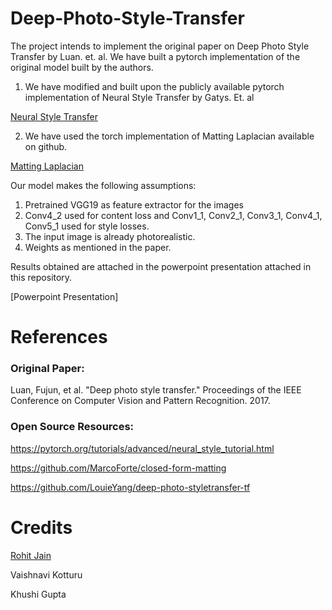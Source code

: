 # Deep-Photo-Style-Transfer

The project intends to implement the original paper on Deep Photo Style Transfer by Luan. et. al. We have built a pytorch implementation of the original model built by the authors.

1. We have modified and built upon the publicly available pytorch implementation of Neural Style Transfer by Gatys. Et. al 

[Neural Style Transfer](https://pytorch.org/tutorials/advanced/neural_style_tutorial.html)

2. We have used the torch implementation of Matting Laplacian available on github. 

[Matting Laplacian](https://github.com/MarcoForte/closed-form-matting)

Our model makes the following assumptions:
1. Pretrained VGG19 as feature extractor for the images
2. Conv4_2 used for content loss and Conv1_1, Conv2_1, Conv3_1, Conv4_1, Conv5_1 used for style losses.
3. The input image is already photorealistic.
4. Weights as mentioned in the paper.

Results obtained are attached in the powerpoint presentation attached in this repository.

[Powerpoint Presentation]

# References

### Original Paper:
Luan, Fujun, et al. "Deep photo style transfer." Proceedings of the IEEE Conference on Computer Vision and Pattern Recognition. 2017.

### Open Source Resources: 

https://pytorch.org/tutorials/advanced/neural_style_tutorial.html

https://github.com/MarcoForte/closed-form-matting

https://github.com/LouieYang/deep-photo-styletransfer-tf

# Credits

[Rohit Jain](https://github.com/Rohit2706)

Vaishnavi Kotturu

Khushi Gupta
